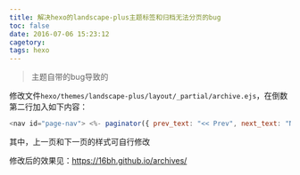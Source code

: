 ```yaml
---
title: 解决hexo的landscape-plus主题标签和归档无法分页的bug
toc: false
date: 2016-07-06 15:23:12
cagetory: 
tags: hexo
---
```


>主题自带的bug导致的


修改文件`hexo/themes/landscape-plus/layout/_partial/archive.ejs`，在倒数第二行加入如下内容：

``` js
<nav id="page-nav"> <%- paginator({ prev_text: "<< Prev", next_text: "Next >>" }) %> </nav>
```

其中，上一页和下一页的样式可自行修改



修改后的效果见：https://16bh.github.io/archives/